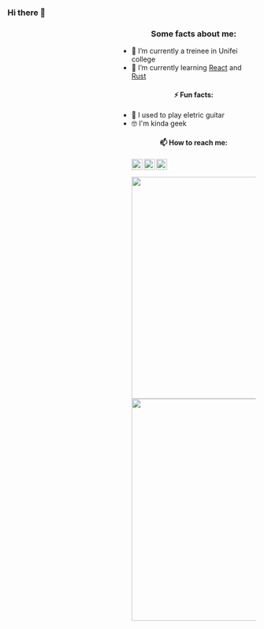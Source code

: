 ### Hi there 👋

<!--
**ppcamp/ppcamp** is a ✨ _special_ ✨ repository because its `README.md` (this file) appears on your GitHub profile.

Here are some ideas to get you started:

-  ...
- 👯 I’m looking to collaborate on ...
- 🤔 I’m looking for help with ...
- 💬 Ask me about ...
-->

<p align="left" style="height:600px; float:left; width:50%;">
  <h3 align="center"> Some facts about me: </h3>
  <ul>
    <li> 🔭 I’m currently a treinee in Unifei college </li>
    <li> 🌱 I’m currently learning <a href="https://reactjs.org/"> React</a> and <a href="https://www.rust-lang.org/">Rust</a> </li>
  </ul>
  
  <h4 align="center"> ⚡ Fun facts: </h4>
  <ul>
  <li> 🎸 I used to play eletric guitar </li>
  <li> 🤓 I'm kinda geek </li>
  </ul>
  
  <h4 align="center"> 📫 How to reach me: </h4>
  <a href="https://linkedin.com/in/ppcamp">
    <img align="left" alt="LinkedIn" width="22px" src="https://cdn.jsdelivr.net/npm/simple-icons@v3/icons/linkedin.svg" />
  </a>
  <a href="mailto:p.augustocampos@gmail.com?subject=Contact from github">
    <img align="left" alt="Instagram" width="22px" src="https://cdn.jsdelivr.net/npm/simple-icons@v3/icons/gmail.svg" />
  </a>
  <a href="https://api.whatsapp.com/send?phone=+5533991143034">
    <img align="left" alt="Instagram" width="22px" src="https://cdn.jsdelivr.net/npm/simple-icons@v3/icons/whatsapp.svg" />
  </a>
</p>

<p align="right" style="height:600px; float:left; width:50%;">
  <img alt="gh-stats" width="450px" align="center" src="https://github-readme-stats.vercel.app/api?username=ppcamp&show_icons=true&theme=radical&hide_border=true" />
  <br/>
  <img alt="gh-top-langs" width="450px" align="center" src="https://github-readme-stats.vercel.app/api/top-langs/?username=ppcamp&layout=compact&langs_count=10&show_icons=true&theme=radical&hide_border=true" />
</p>

<!-- More configs in
themes: https://github.com/anuraghazra/github-readme-stats#themes
-->

